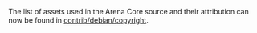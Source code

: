 The list of assets used in the Arena Core source and their attribution can now be found in [contrib/debian/copyright](../contrib/debian/copyright).
